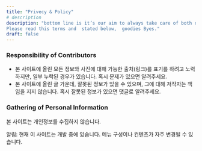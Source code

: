 ```yaml
---
title: "Privecy & Policy"
# description
description: "bottom line is it’s our aim to always take care of both of us, 
Please read this terms and  stated below,  goodies Byes."
draft: false
---
```


### Responsibility of Contributors
* 본 사이트에 올린 모든 정보와 사진에 대해 가능한 출처(링크)를 표기를 하려고 노력하지만, 일부 누락된 경우가 있습니다. 혹시 문제가 있으면 알려주세요.
* 본 사이트에 올린 글 가운데, 잘못된 정보가 있을 수 있으며, 그에 대해 저작자는 책임을 지지 않습니다. 혹시 잘못된 정보가 있으면 댓글로 알려주세요.

### Gathering of Personal Information
본 사이트는 개인정보를 수집하지 않습니다.


알림: 현재 이 사이트는 개발 중에 있습니다. 메뉴 구성이나 컨텐츠가 자주 변경될 수 있습니다.
